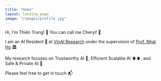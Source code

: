 ```yaml
---
title: "Home"
layout: landing_page
image: "/images/profile.jpg"
---
```


Hi, I'm Thiên Trang! 👋 You can call me Cheryl! 🍒

I am an AI Resident 🤖 at [VinAI Research](https://vinai.io) under the supervision of [Prof. Nhat Ho](https://nhatptnk8912.github.io) 🏛️

My research focuses on Trustworthy AI 💙, Efficient Scalable AI ⬆️⬆, and Safe & Private AI 🔐

Please feel free to get in touch 📬
